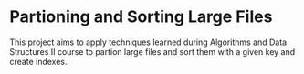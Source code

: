 # Partioning and Sorting Large Files
This project aims to apply techniques learned during Algorithms and Data Structures II course to partion large files and sort them with a given key and create indexes.
